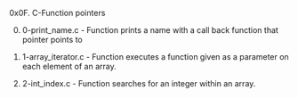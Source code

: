 0x0F. C-Function pointers


0. 0-print_name.c - Function prints a name with a call back function that pointer points to

1. 1-array_iterator.c - Function executes a function given as a parameter on each element of an array.

2. 2-int_index.c - Function searches for an integer within an array.